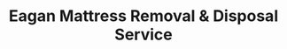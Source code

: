 ---
layout: location.njk
title: Eagan Mattress Removal & Disposal Service
description: Professional mattress removal in Eagan, Minnesota. Next-day pickup  Licensed, insured, and eco-friendly. Serving corporate suburbs with large homes and planned developments.
permalink: /mattress-removal/minnesota/minneapolis/eagan/
city: Eagan
state: Minnesota
stateSlug: minnesota
parentMetro: Minneapolis
tier: 2
coordinates: 
  lat: 44.8041
  lng: -93.1668
pricing:
  startingPrice: 125
  single: 125
  queen: 125
  king: 135
  boxSpring: 30
pageContent:
  heroDescription: "Professional mattress removal and recycling service for Eagan residents. From Central Park Commons corporate housing to Diffley Village family neighborhoods, we provide reliable, eco-friendly curbside pickup that handles your unwanted mattress responsibly. Quick scheduling, upfront pricing, professional results."
  aboutService: "A Bedder World provides professional mattress removal and recycling services throughout Eagan, Minnesota's premier corporate suburb. Our experienced team handles pickup, transportation, and eco-friendly disposal for over 68,000 residents across this carefully planned community spanning 34 square miles in Dakota County. We specialize in mattress recycling for Eagan's distinctive housing landscape. This includes executive homes in master-planned neighborhoods from the 1980s-90s development surge. We also serve modern townhomes in corporate-friendly complexes near business parks, luxury condos serving Twin Cities professionals, and family-oriented subdivisions with large lots and mature landscaping. Eagan presents specific service considerations our team handles expertly. We navigate winding suburban streets designed for traffic calming. Our team coordinates around corporate commuter schedules during peak hours. We access properties with long driveways and attached garages typical of newer construction. We work within restrictive covenants of upscale planned unit developments. We also manage logistics around Eagan's numerous business parks and corporate campuses. Every mattress we collect supports Dakota County's environmental initiatives through our certified recycling network. Steel springs become construction materials, foam transforms into carpet padding for Minnesota commercial buildings, and cotton fiber supports regional manufacturing. From established neighborhoods near Lebanon Hills to newer developments along the Eagan border, we provide professional, environmentally responsible mattress removal services designed for suburban corporate living."
  serviceAreasIntro: "Complete mattress pickup throughout Eagan and surrounding Dakota County communities, serving Minnesota's corporate suburb across all neighborhoods from established executive developments to newer family-oriented subdivisions:"
  regulationsCompliance: "Eagan bulk waste collection requires advance scheduling through Dakota County Environmental Resources - but their limited pickup windows conflict with busy professional schedules. A Bedder World offers flexible next-day service that works around corporate calendars and planned community restrictions. We handle all placement requirements for homeowners associations in master-planned developments, ensuring compliance with covenants while delivering faster, more convenient service than municipal programs."
  environmentalImpact: "Eagan mattress removal directly supports Dakota County's sustainability initiatives through partnerships with regional Minnesota recycling facilities. Our collaboration with Dem-Con Companies in nearby Shakopee and Second Chance Recycling ensures Eagan's discarded mattresses achieve material recovery rates exceeding 85%. Steel springs from Eagan mattresses are processed into rebar for Twin Cities infrastructure projects, including Highway 35E improvements serving the community. Foam components become carpet padding for Minnesota corporate offices and schools. Cotton batting transforms into insulation helping improve energy efficiency in Eagan's large suburban homes built during the corporate expansion era. This circular economy approach reduces transportation emissions by utilizing facilities within 15 miles of Eagan. Our service complements the city's environmental programs including the Eagan Environmental Committee initiatives. This helps residents exceed Dakota County's waste reduction targets. Every Eagan mattress recycled prevents approximately 40 pounds of landfill waste while supporting local green jobs at processing facilities throughout the Twin Cities metropolitan area."
  howItWorksScheduling: "Next-day appointments available throughout Eagan. We coordinate around corporate schedules and work with homeowners association requirements for planned developments and executive neighborhoods."
  howItWorksService: "Licensed team provides curbside removal from any Eagan location, handling suburban challenges from long driveways to planned community access protocols with professional equipment and local expertise."
  howItWorksDisposal: "Your mattress is transported to certified Minnesota recycling facilities supporting Dakota County's environmental initiatives and Eagan's corporate community sustainability goals."
  sidebarStats:
    mattressesRemoved: "1,624"
neighborhoods: [
  {
    "name": "Central Park Commons",
    "zipCodes": [
      "55123"
    ]
  },
  {
    "name": "Diffley Village",
    "zipCodes": [
      "55123"
    ]
  },
  {
    "name": "Carriage Hills",
    "zipCodes": [
      "55123"
    ]
  },
  {
    "name": "Eastview",
    "zipCodes": [
      "55123"
    ]
  },
  {
    "name": "Eagle Ridge",
    "zipCodes": [
      "55123"
    ]
  },
  {
    "name": "Lexington Heights",
    "zipCodes": [
      "55121"
    ]
  },
  {
    "name": "Valley Creek",
    "zipCodes": [
      "55121"
    ]
  },
  {
    "name": "Blackhawk",
    "zipCodes": [
      "55121"
    ]
  },
  {
    "name": "Wescott District",
    "zipCodes": [
      "55121"
    ]
  },
  {
    "name": "Preserve",
    "zipCodes": [
      "55123"
    ]
  },
  {
    "name": "Thomas Lake",
    "zipCodes": [
      "55123"
    ]
  },
  {
    "name": "Rahn Beach",
    "zipCodes": [
      "55123"
    ]
  },
  {
    "name": "Cascade Bay",
    "zipCodes": [
      "55123"
    ]
  },
  {
    "name": "Lebanon Hills",
    "zipCodes": [
      "55121"
    ]
  },
  {
    "name": "Pilot Knob",
    "zipCodes": [
      "55121"
    ]
  }
]
zipCodes: [
  "55121",
  "55123"
]
recyclingPartners: [
  "Dem-Con Companies (Shakopee)",
  "Second Chance Recycling (Minneapolis)",
  "Dakota County Environmental Resources"
]
nearbyCities: [
  {
    "name": "Apple Valley",
    "slug": "apple-valley",
    "distance": 6,
    "isSuburb": true
  },
  {
    "name": "Burnsville",
    "slug": "burnsville",
    "distance": 7,
    "isSuburb": true
  },
  {
    "name": "Bloomington",
    "slug": "bloomington",
    "distance": 10,
    "isSuburb": true
  },
  {
    "name": "Brooklyn Park",
    "slug": "brooklyn-park",
    "distance": 18,
    "isSuburb": true
  }
]
reviews:
  count: 87
  featured: [
  {
    "text": "Scheduled pickup Tuesday morning, done by 9:15. Team loaded our king mattress in 6 minutes flat. Professional crew that didn't even scratch the garage doorframe.",
    "author": "Robert K.",
    "neighborhood": "Central Park Commons"
  },
  {
    "text": "Had to get two mattresses out before showing the townhome to buyers. These guys were incredible - arrived exactly when promised, handled everything professionally, and even repositioned our box springs so I could manage them solo down the stairs. The $155 was completely worth avoiding the stress of coordinating with city pickup schedules that never work with real estate timelines.",
    "author": "Linda M.",
    "neighborhood": "Eagle Ridge"
  },
  {
    "text": "Wasn't sure about navigating our crazy subdivision streets, but driver found us no problem. HOA approved, neighbors happy.",
    "author": "Chris P.",
    "neighborhood": "Lexington Heights"
  }
]
faqs: [
  {
    "question": "How quickly can you schedule pickup in Eagan?",
    "answer": "Next-day service is available throughout Eagan. We coordinate with your schedule and work around corporate commuter hours. Most Eagan pickups are completed within 8-12 minutes from arrival."
  },
  {
    "question": "What does mattress removal cost in Eagan?",
    "answer": " for singles/queens, $135 for kings, $30 for box springs. Price includes pickup from any location on your property, transportation, and eco-friendly recycling. No hidden fees for Eagan's suburban locations or long driveway access."
  },
  {
    "question": "Do you work with Eagan homeowners associations?",
    "answer": "Yes - we understand Eagan's many planned developments and coordinate with HOA requirements including proper scheduling, placement guidelines, and any necessary documentation for covenant compliance."
  },
  {
    "question": "Can you handle pickup from executive homes with attached garages?",
    "answer": "Absolutely. Our team handles pickup from garages, long driveways, and multi-level homes common in Eagan's corporate neighborhoods. We coordinate access and manage logistics professionally."
  },
  {
    "question": "Do you really recycle all collected mattresses?",
    "answer": "Yes - every mattress achieves zero-landfill disposal through our certified Minnesota recycling network. Materials go to facilities like Dem-Con Companies where steel becomes construction materials, foam becomes carpet padding, and cotton becomes insulation."
  },
  {
    "question": "How do you handle Eagan's planned community restrictions?",
    "answer": "Our team knows Dakota County regulations and works within established community covenants. We coordinate timing, placement, and documentation requirements to ensure smooth service that complies with all restrictions."
  },
  {
    "question": "What areas of Eagan do you serve?",
    "answer": "We serve all Eagan neighborhoods including Central Park Commons, Diffley Village, Eagle Ridge, Lebanon Hills, and all residential areas. Complete coverage from established executive developments to newer family subdivisions."
  },
  {
    "question": "Can you provide documentation for corporate housing or rental properties?",
    "answer": "Yes - property managers receive certificates of destruction, environmental impact reports, and disposal documentation. This supports Eagan corporate housing compliance and property management record-keeping requirements."
  }
]
---